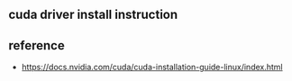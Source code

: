 ## cuda driver install instruction ##



## reference ##

* https://docs.nvidia.com/cuda/cuda-installation-guide-linux/index.html
